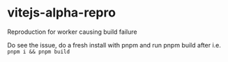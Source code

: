 # vitejs-alpha-repro
Reproduction for worker causing build failure

Do see the issue, do a fresh install with pnpm and run pnpm build after i.e. 
`pnpm i && pnpm build`
